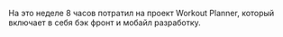 На это неделе 8 часов потратил на проект Workout Planner, который включает в себя бэк фронт и мобайл разработку. 